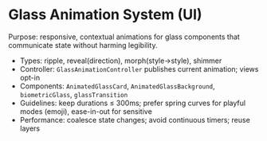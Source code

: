 # Glass Animation System (UI)

Purpose: responsive, contextual animations for glass components that communicate state without harming legibility.

- Types: ripple, reveal(direction), morph(style→style), shimmer
- Controller: `GlassAnimationController` publishes current animation; views opt-in
- Components: `AnimatedGlassCard`, `AnimatedGlassBackground`, `biometricGlass`, `glassTransition`
- Guidelines: keep durations ≤ 300ms; prefer spring curves for playful modes (emoji), ease-in-out for sensitive
- Performance: coalesce state changes; avoid continuous timers; reuse layers

